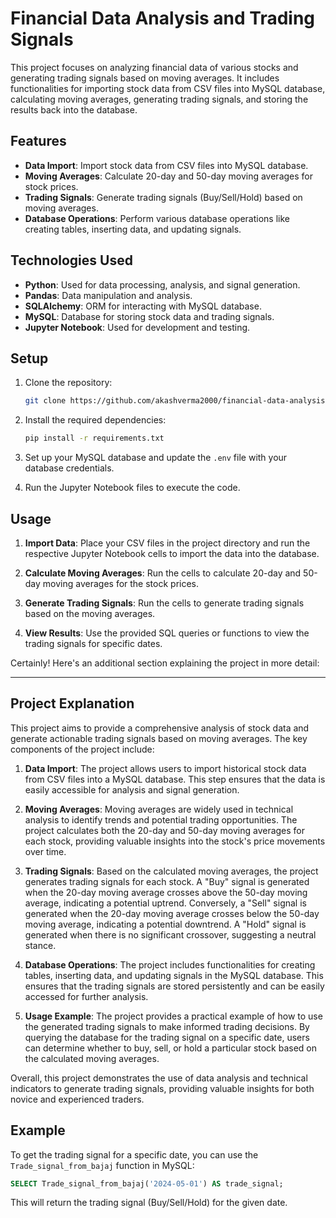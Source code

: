 # Financial Data Analysis and Trading Signals

This project focuses on analyzing financial data of various stocks and generating trading signals based on moving averages. It includes functionalities for importing stock data from CSV files into MySQL database, calculating moving averages, generating trading signals, and storing the results back into the database. 

## Features

- **Data Import**: Import stock data from CSV files into MySQL database.
- **Moving Averages**: Calculate 20-day and 50-day moving averages for stock prices.
- **Trading Signals**: Generate trading signals (Buy/Sell/Hold) based on moving averages.
- **Database Operations**: Perform various database operations like creating tables, inserting data, and updating signals.

## Technologies Used

- **Python**: Used for data processing, analysis, and signal generation.
- **Pandas**: Data manipulation and analysis.
- **SQLAlchemy**: ORM for interacting with MySQL database.
- **MySQL**: Database for storing stock data and trading signals.
- **Jupyter Notebook**: Used for development and testing.

## Setup

1. Clone the repository:

   ```bash
   git clone https://github.com/akashverma2000/financial-data-analysis.git
   ```

2. Install the required dependencies:

   ```bash
   pip install -r requirements.txt
   ```

3. Set up your MySQL database and update the `.env` file with your database credentials.

4. Run the Jupyter Notebook files to execute the code.

## Usage

1. **Import Data**: Place your CSV files in the project directory and run the respective Jupyter Notebook cells to import the data into the database.

2. **Calculate Moving Averages**: Run the cells to calculate 20-day and 50-day moving averages for the stock prices.

3. **Generate Trading Signals**: Run the cells to generate trading signals based on the moving averages.

4. **View Results**: Use the provided SQL queries or functions to view the trading signals for specific dates.

Certainly! Here's an additional section explaining the project in more detail:

---

## Project Explanation

This project aims to provide a comprehensive analysis of stock data and generate actionable trading signals based on moving averages. The key components of the project include:

1. **Data Import**: The project allows users to import historical stock data from CSV files into a MySQL database. This step ensures that the data is easily accessible for analysis and signal generation.

2. **Moving Averages**: Moving averages are widely used in technical analysis to identify trends and potential trading opportunities. The project calculates both the 20-day and 50-day moving averages for each stock, providing valuable insights into the stock's price movements over time.

3. **Trading Signals**: Based on the calculated moving averages, the project generates trading signals for each stock. A "Buy" signal is generated when the 20-day moving average crosses above the 50-day moving average, indicating a potential uptrend. Conversely, a "Sell" signal is generated when the 20-day moving average crosses below the 50-day moving average, indicating a potential downtrend. A "Hold" signal is generated when there is no significant crossover, suggesting a neutral stance.

4. **Database Operations**: The project includes functionalities for creating tables, inserting data, and updating signals in the MySQL database. This ensures that the trading signals are stored persistently and can be easily accessed for further analysis.

5. **Usage Example**: The project provides a practical example of how to use the generated trading signals to make informed trading decisions. By querying the database for the trading signal on a specific date, users can determine whether to buy, sell, or hold a particular stock based on the calculated moving averages.

Overall, this project demonstrates the use of data analysis and technical indicators to generate trading signals, providing valuable insights for both novice and experienced traders.

## Example

To get the trading signal for a specific date, you can use the `Trade_signal_from_bajaj` function in MySQL:

```sql
SELECT Trade_signal_from_bajaj('2024-05-01') AS trade_signal;
```

This will return the trading signal (Buy/Sell/Hold) for the given date.